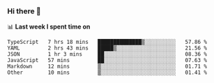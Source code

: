 ### Hi there 👋

<!--
**DBvc/DBvc** is a ✨ _special_ ✨ repository because its `README.md` (this file) appears on your GitHub profile.

Here are some ideas to get you started:

- 🔭 I’m currently working on ...
- 🌱 I’m currently learning ...
- 👯 I’m looking to collaborate on ...
- 🤔 I’m looking for help with ...
- 💬 Ask me about ...
- 📫 How to reach me: ...
- 😄 Pronouns: ...
- ⚡ Fun fact: ...
-->

📊 **Last week I spent time on**
<!--START_SECTION:waka-->

```text
TypeScript   7 hrs 18 mins   ██████████████▒░░░░░░░░░░   57.86 %
YAML         2 hrs 43 mins   █████▒░░░░░░░░░░░░░░░░░░░   21.56 %
JSON         1 hr 3 mins     ██░░░░░░░░░░░░░░░░░░░░░░░   08.36 %
JavaScript   57 mins         ██░░░░░░░░░░░░░░░░░░░░░░░   07.63 %
Markdown     12 mins         ▒░░░░░░░░░░░░░░░░░░░░░░░░   01.71 %
Other        10 mins         ▒░░░░░░░░░░░░░░░░░░░░░░░░   01.41 %
```

<!--END_SECTION:waka-->
